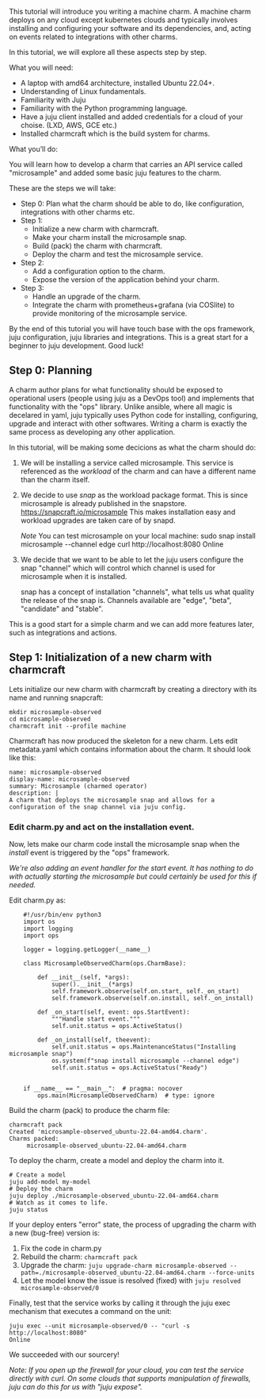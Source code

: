 This tutorial will introduce you writing a machine charm. A machine charm deploys on any cloud except kubernetes clouds and typically involves installing and configuring your software and its dependencies, and, acting on events related to integrations with other charms.

In this tutorial, we will explore all these aspects step by step.

What you will need:

- A laptop with amd64 architecture, installed Ubuntu 22.04+.
- Understanding of Linux fundamentals.
- Familiarity with Juju
- Familiarity with the Python programming language.
- Have a juju client installed and added credentials for a cloud of your choise. (LXD, AWS, GCE etc.)
- Installed charmcraft which is the build system for charms.

What you’ll do:

You will learn how to develop a charm that carries an API service called "microsample" and added some basic juju features to the charm.

These are the steps we will take:

  - Step 0: Plan what the charm should be able to do, like configuration, integrations with other charms etc.
  - Step 1:
    - Initialize a new charm with charmcraft.
    - Make your charm install the microsample snap.
    - Build (pack) the charm with charmcraft.
    - Deploy the charm and test the microsample service.
  - Step 2:
    - Add a configuration option to the charm.
    - Expose the version of the application behind your charm.
  - Step 3:
    - Handle an upgrade of the charm.
    - Integrate the charm with prometheus+grafana (via COSlite) to provide monitoring of the microsample service.

By the end of this tutorial you will have touch base with the ops framework, juju configuration, juju libraries and integrations. This is a great start for a beginner to juju development. Good luck!


## Step 0: Planning
A charm author plans for what functionality should be exposed to operational users (people using juju as a DevOps tool) and implements that functionality with the "ops" library. Unlike ansible, where all magic is decelared in yaml, juju typically uses Python code for installing, configuring, upgrade and interact with other softwares. Writing a charm is exactly the same process as developing any other application.

In this tutorial, will be making some decicions as what the charm should do:

1. We will be installing a service called microsample. This service is referenced as the *workload* of the charm and can have a different name than the charm itself.

2. We decide to use *snap* as the workload package format. This is since microsample is already published in the snapstore. https://snapcraft.io/microsample This makes installation easy and workload upgrades are taken care of by snapd.

    *Note* You can test microsample on your local machine:
        sudo snap install microsample --channel edge
        curl http://localhost:8080
        Online

3. We decide that we want to be able to let the juju users configure the snap "channel" which will control which channel is used for microsample when it is installed.

    snap has a concept of installation "channels", what tells us what quality the release of the snap is. Channels available are "edge", "beta", "candidate" and "stable".

This is a good start for a simple charm and we can add more features later, such as integrations and actions.

## Step 1: Initialization of a new charm with charmcraft

Lets initialize our new charm with charmcraft by creating a directory with its name and running snapcraft:

    mkdir microsample-observed
    cd microsample-observed
    charmcraft init --profile machine

Charmcraft has now produced the skeleton for a new charm. Lets edit metadata.yaml which contains information about the charm. It should look like this:

    name: microsample-observed
    display-name: microsample-observed
    summary: Microsample (charmed operator)
    description: |
    A charm that deploys the microsample snap and allows for a configuration of the snap channel via juju config.

### Edit charm.py and act on the installation event.

Now, lets make our charm code install the microsample snap when the *install* event is triggered by the "ops" framework.

*We're also adding an event handler for the start event. It has nothing to do with actually starting the microsample but could certainly be used for this if needed.*

Edit charm.py as:

```
    #!/usr/bin/env python3
    import os
    import logging
    import ops

    logger = logging.getLogger(__name__)

    class MicrosampleObservedCharm(ops.CharmBase):

        def __init__(self, *args):
            super().__init__(*args)
            self.framework.observe(self.on.start, self._on_start)
            self.framework.observe(self.on.install, self._on_install)

        def _on_start(self, event: ops.StartEvent):
            """Handle start event."""
            self.unit.status = ops.ActiveStatus()

        def _on_install(self, theevent):
            self.unit.status = ops.MaintenanceStatus("Installing microsample snap")
            os.system(f"snap install microsample --channel edge")
            self.unit.status = ops.ActiveStatus("Ready")  


    if __name__ == "__main__":  # pragma: nocover
        ops.main(MicrosampleObservedCharm)  # type: ignore
```


Build the charm (pack) to produce the charm file:

    charmcraft pack
    Created 'microsample-observed_ubuntu-22.04-amd64.charm'.
    Charms packed:
         microsample-observed_ubuntu-22.04-amd64.charm

To deploy the charm, create a model and deploy the charm into it.

    # Create a model
    juju add-model my-model
    # Deploy the charm
    juju deploy ./microsample-observed_ubuntu-22.04-amd64.charm
    # Watch as it comes to life.
    juju status

If your deploy enters "error" state, the process of upgrading the charm with a new (bug-free) version is:

1. Fix the code in charm.py
2. Rebuild the charm: `charmcraft pack`
3. Upgrade the charm: `juju upgrade-charm microsample-observed --path=./microsample-observed_ubuntu-22.04-amd64.charm --force-units`
4. Let the model know the issue is resolved (fixed) with `juju resolved microsample-observed/0`

Finally, test that the service works by calling it through the juju exec mechanism that executes a command on the unit:

    juju exec --unit microsample-observed/0 -- "curl -s http://localhost:8080"
    Online

We succeeded with our sourcery!

*Note: If you open up the firewall for your cloud, you can test the service directly with curl. On some clouds that supports manipulation of firewalls, juju can do this for us with "juju expose".*

## 